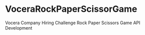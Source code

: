 # VoceraRockPaperScissorGame
Vocera Company Hiring Challenge Rock Paper Scissors Game API Development 

